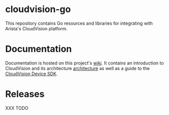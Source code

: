 # cloudvision-go
This repository contains Go resources and libraries for integrating with Arista's CloudVision platform.

# Documentation
Documentation is hosted on this project's [wiki](https://github.com/aristanetworks/cloudvision-go/wiki). It contains an introduction to CloudVision and its architecture [architecture](https://github.com/aristanetworks/cloudvision-go/wiki/CloudVision-Architecture) as well as a guide to the [CloudVision Device SDK](https://github.com/aristanetworks/cloudvision-go/wiki/Device-SDK-Introduction).

# Releases
XXX TODO
